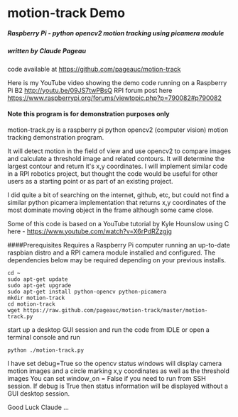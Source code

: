 # motion-track Demo
##### Raspberry Pi - python opencv2 motion tracking using picamera module
##### written by Claude Pageau
code available at https://github.com/pageauc/motion-track

Here is my YouTube video showing the demo code running on a Raspberry Pi B2
http://youtu.be/09JS7twPBsQ
RPI forum post here 
https://www.raspberrypi.org/forums/viewtopic.php?p=790082#p790082

#### Note this program is for demonstration purposes only

motion-track.py is a raspberry pi python opencv2 (computer vision) 
motion tracking demonstration program.

It will detect motion in the field of view and use opencv2 to compare
images and calculate a threshold image and related contours. It will
determine the largest contour and return it's x,y coordinates.
I will implement similar code in a RPI robotics project, but thought the code
would be useful for other users as a starting point or as part of an 
existing project.

I did quite a bit of searching on the internet, github, etc, but could not
find a similar python picamera implementation that returns x,y coordinates of
the most dominate moving object in the frame although some came close.  

Some of this code is based on a YouTube tutorial by
Kyle Hounslow using C here - https://www.youtube.com/watch?v=X6rPdRZzgjg

####Prerequisites
Requires a Raspberry Pi computer running an up-to-date raspbian distro and a
RPI camera module installed and configured. The dependencies below may be 
required depending on your previous installs.

    cd ~
    sudo apt-get update
    sudo apt-get upgrade
    sudo apt-get install python-opencv python-picamera
    mkdir motion-track
    cd motion-track    
    wget https://raw.github.com/pageauc/motion-track/master/motion-track.py
    
start up a desktop GUI session and run the code from IDLE or open a 
terminal console and run 

    python ./motion-track.py
    
I have set debug=True so the opencv status windows will display camera
motion images and a circle marking x,y coordinates as well as
the threshold images
You can set window_on = False if you need to run from SSH session.  If debug
is True then status information will be displayed without a GUI desktop session.

Good Luck  Claude ...





